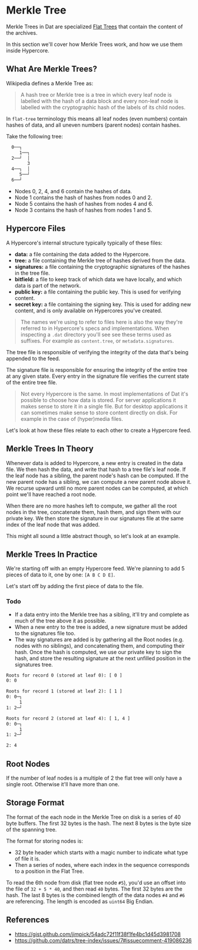# Merkle Tree
Merkle Trees in Dat are specialized [Flat Trees](./ch01-01-flat-tree) that
contain the content of the archives.

In this section we'll cover how Merkle Trees work, and how we use them inside
Hypercore.

## What Are Merkle Trees?
Wikipedia defines a Merkle Tree as:

> A hash tree or Merkle tree is a tree in which every leaf node is labelled with
> the hash of a data block and every non-leaf node is labelled with the
> cryptographic hash of the labels of its child nodes.

In `flat-tree` terminology this means all leaf nodes (even numbers) contain
hashes of data, and all uneven numbers (parent nodes) contain hashes.

Take the following tree:
```txt
  0──┐
     1──┐
  2──┘  │
        3
  4──┐  │
     5──┘
  6──┘
```

- Nodes 0, 2, 4, and 6 contain the hashes of data.
- Node 1 contains the hash of hashes from nodes 0 and 2.
- Node 5 contains the hash of hashes from nodes 4 and 6.
- Node 3 contains the hash of hashes from nodes 1 and 5.

## Hypercore Files
A Hypercore's internal structure typically typically of these files:

- __data:__ a file containing the data added to the Hypercore.
- __tree:__ a file containing the Merkle tree of hashes derived from the data.
- __signatures:__ a file containing the cryptographic signatures of the hashes
    in the tree file.
- __bitfield:__ a file to keep track of which data we have locally, and which
    data is part of the network.
- __public key:__ a file containing the public key. This is used for verifying
    content.
- __secret key:__ a file containing the signing key. This is used for adding new
    content, and is only available on Hypercores you've created.

> The names we're using to refer to files here is also the way they're referred
> to in Hypercore's specs and implementations. When inspecting a `.dat`
> directory you'll see see these terms used as suffixes. For example
> as `content.tree`, or `metadata.signatures`.

The tree file is responsible of verifying the integrity of the data that's
being appended to the feed.

The signature file is responsible for ensuring the integrity of the entire tree
at any given state. Every entry in the signature file verifies the current state
of the entire tree file.

> Not every Hypercore is the same. In most implementations of Dat it's possible
> to choose how data is stored. For server applications it makes sense to store
> it in a single file. But for desktop applications it can sometimes make sense
> to store content directly on disk. For example in the case of (hyper)media
> files.

Let's look at how these files relate to each other to create a Hypercore feed.

## Merkle Trees In Theory

Whenever data is added to Hypercore, a new entry is created in the data file. We
then hash the data, and write that hash to a tree file's leaf node. If the leaf
node has a sibling, the parent node's hash can be computed. If the new parent
node has a sibling, we can compute a new parent node above it. We recurse upward
until no more parent nodes can be computed, at which point we'll have reached a
root node.

When there are no more hashes left to compute, we gather all the root nodes in
the tree, concatenate them, hash them, and sign them with our private key. We
then store the signature in our signatures file at the same index of the leaf
node that was added.

This might all sound a little abstract though, so let's look at an example.

## Merkle Trees In Practice
We're starting off with an empty Hypercore feed. We're planning to add 5 pieces
of data to it, one by one: `[A B C D E]`.

Let's start off by adding the first piece of data to the file.

### Todo
- If a data entry into the Merkle tree has a sibling, it'll try and complete as
  much of the tree above it as possible.
- When a new entry to the tree is added, a new signature must be added to the
  signatures file too.
- The way signatures are added is by gathering all the Root nodes (e.g. nodes
  with no siblings), and concatenating them, and computing their hash. Once the
  hash is computed, we use our private key to sign the hash, and store the
  resulting signature at the next unfilled position in the signatures tree.

```txt
Roots for record 0 (stored at leaf 0): [ 0 ]
0: 0

Roots for record 1 (stored at leaf 2): [ 1 ]
0: 0─┐
     1
1: 2─┘

Roots for record 2 (stored at leaf 4): [ 1, 4 ]
0: 0─┐
     1
1: 2─┘

2: 4
```

## Root Nodes
If the number of leaf nodes is a multiple of 2 the flat tree will only have a
single root. Otherwise it'll have more than one.

## Storage Format
The format of the each node in the Merkle Tree on disk is a series of 40 byte
buffers. The first 32 bytes is the hash. The next 8 bytes is the byte size of
the spanning tree.

The format for storing nodes is:
- 32 byte header which starts with a magic number to indicate what type of file
  it is.
- Then a series of nodes, where each index in the sequence corresponds to a
  position in the Flat Tree.

To read the 6th node from disk (flat tree node `#5`), you'd use an offset into
the file of `32 + 5 * 40`, and then read `40` bytes. The first 32 bytes are the
hash. The last 8 bytes is the combined length of the data nodes `#4` and `#6` are
referencing. The length is encoded as `uint64` Big Endian.

## References
- https://gist.github.com/jimpick/54adc72f11f38f1fe4bc1d45d3981708
- https://github.com/datrs/tree-index/issues/7#issuecomment-419086236
